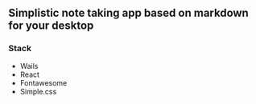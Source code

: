 ## Simplistic note taking app based on markdown for your desktop


### Stack
 - Wails
 - React
 - Fontawesome
 - Simple.css